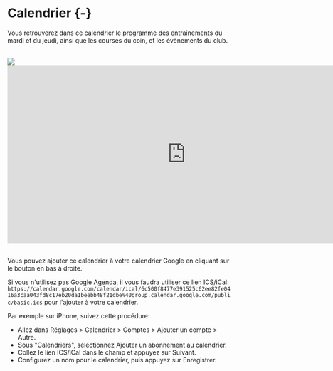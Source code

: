 

# Calendrier {-}

Vous retrouverez dans ce calendrier le programme des entraînements du mardi et du jeudi, ainsi que les courses du coin, et les évènements du club.

<br>

<!-- http://stackoverflow.com/questions/11122249/scale-iframe-css-width-100-like-an-image -->
<div class="h_iframe">
<img class="ratio" src="https://placehold.co/600x300?text=Chargement+du+calendrier..."/>
<iframe src="https://calendar.google.com/calendar/embed?src=6c500f8477e391525c62ee82fe0416a3caa043fd8c17eb20da1beebb48f21dbe%40group.calendar.google.com&ctz=Europe%2FParis&wkst=2" style="border: 0" width="800" height="400" frameborder="0" scrolling="no"></iframe>
</div>

<br>

Vous pouvez ajouter ce calendrier à votre calendrier Google en cliquant sur le bouton en bas à droite.

Si vous n'utilisez pas Google Agenda, il vous faudra utiliser ce lien ICS/iCal: `https://calendar.google.com/calendar/ical/6c500f8477e391525c62ee82fe0416a3caa043fd8c17eb20da1beebb48f21dbe%40group.calendar.google.com/public/basic.ics` pour l'ajouter à votre calendrier.

Par exemple sur iPhone, suivez cette procédure: 

- Allez dans Réglages > Calendrier > Comptes > Ajouter un compte > Autre.
- Sous "Calendriers", sélectionnez Ajouter un abonnement au calendrier.
- Collez le lien ICS/iCal dans le champ et appuyez sur Suivant.
- Configurez un nom pour le calendrier, puis appuyez sur Enregistrer.

